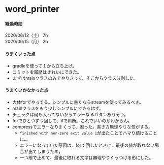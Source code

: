 # word_printer

#### 経過時間
2020/06/13（土） 7h  
2020/06/15（月） 2h

#### うまくいった点
+ gradleを使って１から立ち上げ。
+ コミットを履歴はきれいにできた。
+ まずはmainクラスのみでやりきって、そこからクラス分割した。

#### うまくいかなかった点
+ 大体forでやってる。シンプルに書くならstreamを使ってみるべき。
+ mainクラスをもう少しシンプルにできるはず。
+ チェックは何も入ってないからエラーなるパタンありそう。
+ forでひとつずつ回して、ifで判断。これでいいのかわからん。
+ compressでエラーなりまくって、困った。書き方無理やりな気がする。
  + `finished with non-zero exit value 1`が出たことでハマり続けることに。。
  + エラーになっていた原因は、forで回したときに、最後の値が取れない場合が出てしまうため。
  + 一つ前で止めて、最後に取れる文字は無理やりくっつける形にした。
